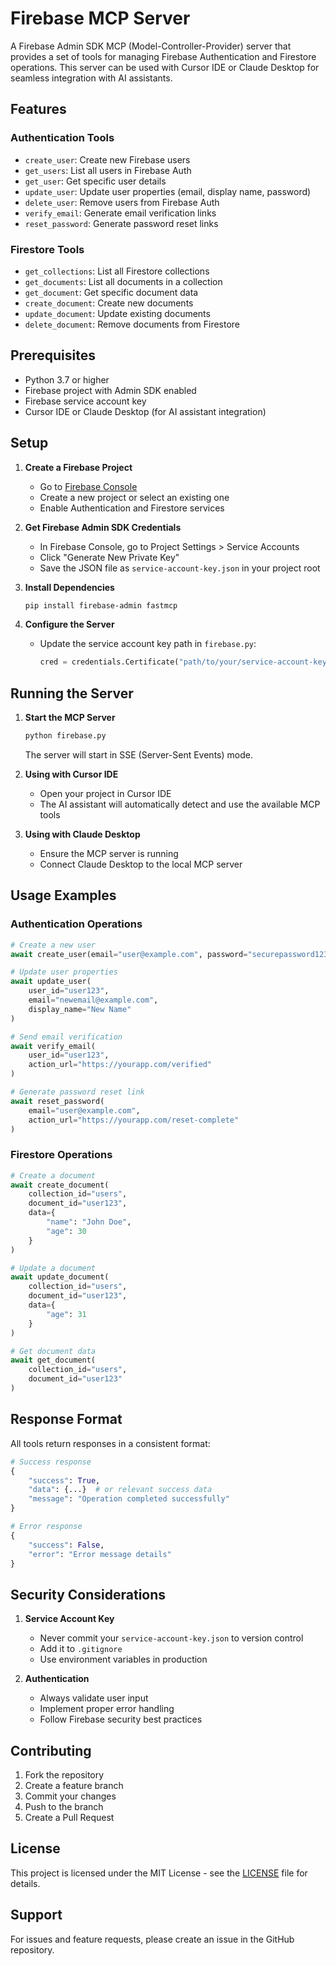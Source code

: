 # Firebase MCP Server

A Firebase Admin SDK MCP (Model-Controller-Provider) server that provides a set of tools for managing Firebase Authentication and Firestore operations. This server can be used with Cursor IDE or Claude Desktop for seamless integration with AI assistants.

## Features

### Authentication Tools

- `create_user`: Create new Firebase users
- `get_users`: List all users in Firebase Auth
- `get_user`: Get specific user details
- `update_user`: Update user properties (email, display name, password)
- `delete_user`: Remove users from Firebase Auth
- `verify_email`: Generate email verification links
- `reset_password`: Generate password reset links

### Firestore Tools

- `get_collections`: List all Firestore collections
- `get_documents`: List all documents in a collection
- `get_document`: Get specific document data
- `create_document`: Create new documents
- `update_document`: Update existing documents
- `delete_document`: Remove documents from Firestore

## Prerequisites

- Python 3.7 or higher
- Firebase project with Admin SDK enabled
- Firebase service account key
- Cursor IDE or Claude Desktop (for AI assistant integration)

## Setup

1. **Create a Firebase Project**

   - Go to [Firebase Console](https://console.firebase.google.com/)
   - Create a new project or select an existing one
   - Enable Authentication and Firestore services

2. **Get Firebase Admin SDK Credentials**

   - In Firebase Console, go to Project Settings > Service Accounts
   - Click "Generate New Private Key"
   - Save the JSON file as `service-account-key.json` in your project root

3. **Install Dependencies**

   ```bash
   pip install firebase-admin fastmcp
   ```

4. **Configure the Server**
   - Update the service account key path in `firebase.py`:
     ```python
     cred = credentials.Certificate("path/to/your/service-account-key.json")
     ```

## Running the Server

1. **Start the MCP Server**

   ```bash
   python firebase.py
   ```

   The server will start in SSE (Server-Sent Events) mode.

2. **Using with Cursor IDE**

   - Open your project in Cursor IDE
   - The AI assistant will automatically detect and use the available MCP tools

3. **Using with Claude Desktop**
   - Ensure the MCP server is running
   - Connect Claude Desktop to the local MCP server

## Usage Examples

### Authentication Operations

```python
# Create a new user
await create_user(email="user@example.com", password="securepassword123")

# Update user properties
await update_user(
    user_id="user123",
    email="newemail@example.com",
    display_name="New Name"
)

# Send email verification
await verify_email(
    user_id="user123",
    action_url="https://yourapp.com/verified"
)

# Generate password reset link
await reset_password(
    email="user@example.com",
    action_url="https://yourapp.com/reset-complete"
)
```

### Firestore Operations

```python
# Create a document
await create_document(
    collection_id="users",
    document_id="user123",
    data={
        "name": "John Doe",
        "age": 30
    }
)

# Update a document
await update_document(
    collection_id="users",
    document_id="user123",
    data={
        "age": 31
    }
)

# Get document data
await get_document(
    collection_id="users",
    document_id="user123"
)
```

## Response Format

All tools return responses in a consistent format:

```python
# Success response
{
    "success": True,
    "data": {...}  # or relevant success data
    "message": "Operation completed successfully"
}

# Error response
{
    "success": False,
    "error": "Error message details"
}
```

## Security Considerations

1. **Service Account Key**

   - Never commit your `service-account-key.json` to version control
   - Add it to `.gitignore`
   - Use environment variables in production

2. **Authentication**
   - Always validate user input
   - Implement proper error handling
   - Follow Firebase security best practices

## Contributing

1. Fork the repository
2. Create a feature branch
3. Commit your changes
4. Push to the branch
5. Create a Pull Request

## License

This project is licensed under the MIT License - see the [LICENSE](LICENSE) file for details.

## Support

For issues and feature requests, please create an issue in the GitHub repository.
